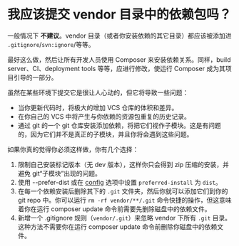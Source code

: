 # 我应该提交 vendor 目录中的依赖包吗？

一般情况下 **不建议**。vendor 目录（或者你安装依赖的其它目录）都应该被添加进 `.gitignore`/`svn:ignore`/等等。

最好这么做，然后让所有开发人员使用 Composer 来安装依赖关系。同样，build server、CI、deployment tools 等等，应进行修改，使运行 Composer 成为其项目引导的一部分。

虽然在某些环境下提交它是很让人心动的，但它将导致一些问题：

- 当你更新代码时，将极大的增加 VCS 仓库的体积和差异。
- 在你自己的 VCS 中将产生与你依赖的资源包重复的历史记录。
- 通过 git 的一个 git 仓库安装添加依赖，将把它们视作子模块。这是有问题的，因为它们并不是真正的子模块，并且你将会遇到这些问题。

如果你真的觉得你必须这样做，你有几个选择：

1. 限制自己安装标记版本（无 dev 版本），这样你只会得到 zip 压缩的安装，并避免 git“子模块”出现的问题。
2. 使用 --prefer-dist 或在 [config](../04-schema.md#config) 选项中设置 `preferred-install` 为 `dist`。
3. 在每一个依赖安装后删除其下的 `.git` 文件夹，然后你就可以添加它们到你的 git repo 中。你可以运行 `rm -rf vendor/**/.git` 命令快捷的操作，但这意味着你在运行 composer update 命令前需要先删除磁盘中的依赖文件。
4. 新增一个 .gitignore 规则（`vendor/.git`）来忽略 vendor 下所有 `.git` 目录。这种方法不需要你在运行 composer update 命令前删除你磁盘中的依赖文件。
